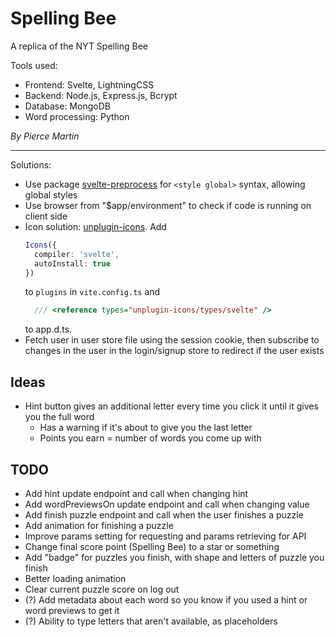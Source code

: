 # Spelling Bee

A replica of the NYT Spelling Bee

Tools used: 

* Frontend: Svelte, LightningCSS
* Backend: Node.js, Express.js, Bcrypt
* Database: MongoDB
* Word processing: Python

*By Pierce Martin*

---

Solutions:

- Use package [svelte-preprocess](https://www.npmjs.com/package/svelte-preprocess) for `<style global>` syntax, allowing global styles
- Use browser from "$app/environment" to check if code is running on client side
- Icon solution: [unplugin-icons](https://www.npmjs.com/package/unplugin-icons). Add 
  ```ts
  Icons({
    compiler: 'svelte',
    autoInstall: true
  })
  ```
  to `plugins` in `vite.config.ts` and
  ```ts
    /// <reference types="unplugin-icons/types/svelte" />
  ```
  to app.d.ts.
- Fetch user in user store file using the session cookie, then subscribe to changes in the user in the login/signup store to redirect if the user exists

## Ideas

* Hint button gives an additional letter every time you click it until it gives you the full word
  * Has a warning if it's about to give you the last letter
  * Points you earn = number of words you come up with

## TODO

* Add hint update endpoint and call when changing hint
* Add wordPreviewsOn update endpoint and call when changing value
* Add finish puzzle endpoint and call when the user finishes a puzzle
* Add animation for finishing a puzzle
* Improve params setting for requesting and params retrieving for API
* Change final score point (Spelling Bee) to a star or something
* Add "badge" for puzzles you finish, with shape and letters of puzzle you finish
* Better loading animation
* Clear current puzzle score on log out
* (?) Add metadata about each word so you know if you used a hint or word previews to get it
* (?) Ability to type letters that aren't available, as placeholders